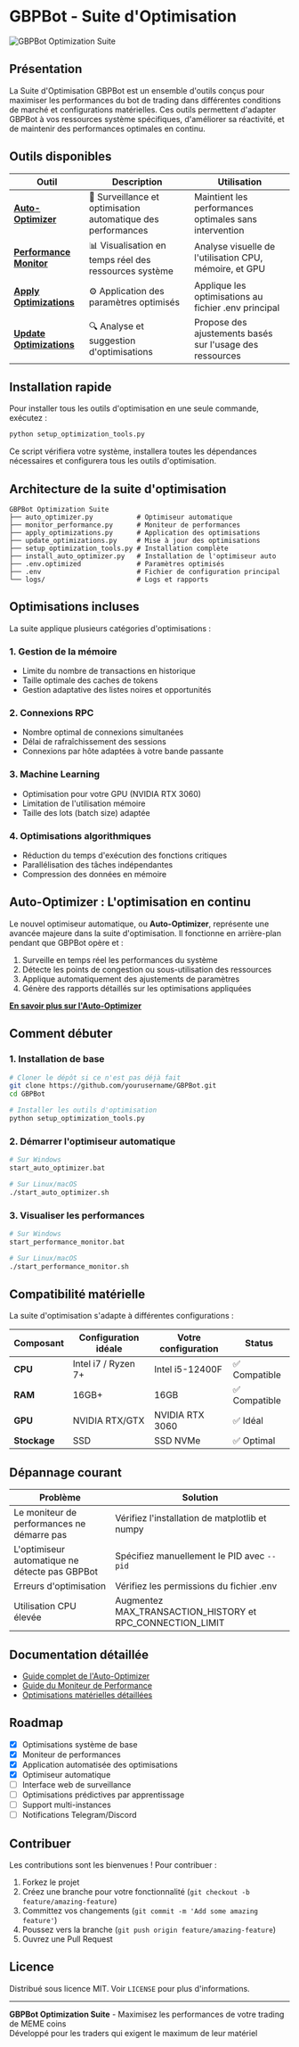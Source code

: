 # GBPBot - Suite d'Optimisation

![GBPBot Optimization Suite](https://via.placeholder.com/800x200?text=GBPBot+Optimization+Suite)

## Présentation

La Suite d'Optimisation GBPBot est un ensemble d'outils conçus pour maximiser les performances du bot de trading dans différentes conditions de marché et configurations matérielles. Ces outils permettent d'adapter GBPBot à vos ressources système spécifiques, d'améliorer sa réactivité, et de maintenir des performances optimales en continu.

## Outils disponibles

| Outil | Description | Utilisation |
|-------|-------------|-------------|
| **[Auto-Optimizer](AUTO_OPTIMIZER_README.md)** | 🔄 Surveillance et optimisation automatique des performances | Maintient les performances optimales sans intervention |
| **[Performance Monitor](PERFORMANCE_README.md)** | 📊 Visualisation en temps réel des ressources système | Analyse visuelle de l'utilisation CPU, mémoire, et GPU |
| **[Apply Optimizations](apply_optimizations.py)** | ⚙️ Application des paramètres optimisés | Applique les optimisations au fichier .env principal |
| **[Update Optimizations](update_optimizations.py)** | 🔍 Analyse et suggestion d'optimisations | Propose des ajustements basés sur l'usage des ressources |

## Installation rapide

Pour installer tous les outils d'optimisation en une seule commande, exécutez :

```bash
python setup_optimization_tools.py
```

Ce script vérifiera votre système, installera toutes les dépendances nécessaires et configurera tous les outils d'optimisation.

## Architecture de la suite d'optimisation

```
GBPBot Optimization Suite
├── auto_optimizer.py           # Optimiseur automatique
├── monitor_performance.py      # Moniteur de performances
├── apply_optimizations.py      # Application des optimisations
├── update_optimizations.py     # Mise à jour des optimisations
├── setup_optimization_tools.py # Installation complète
├── install_auto_optimizer.py   # Installation de l'optimiseur auto
├── .env.optimized              # Paramètres optimisés
├── .env                        # Fichier de configuration principal
└── logs/                       # Logs et rapports
```

## Optimisations incluses

La suite applique plusieurs catégories d'optimisations :

### 1. Gestion de la mémoire

- Limite du nombre de transactions en historique
- Taille optimale des caches de tokens
- Gestion adaptative des listes noires et opportunités

### 2. Connexions RPC

- Nombre optimal de connexions simultanées
- Délai de rafraîchissement des sessions
- Connexions par hôte adaptées à votre bande passante

### 3. Machine Learning

- Optimisation pour votre GPU (NVIDIA RTX 3060)
- Limitation de l'utilisation mémoire
- Taille des lots (batch size) adaptée

### 4. Optimisations algorithmiques

- Réduction du temps d'exécution des fonctions critiques
- Parallélisation des tâches indépendantes
- Compression des données en mémoire

## Auto-Optimizer : L'optimisation en continu

Le nouvel optimiseur automatique, ou **Auto-Optimizer**, représente une avancée majeure dans la suite d'optimisation. Il fonctionne en arrière-plan pendant que GBPBot opère et :

1. Surveille en temps réel les performances du système
2. Détecte les points de congestion ou sous-utilisation des ressources
3. Applique automatiquement des ajustements de paramètres
4. Génère des rapports détaillés sur les optimisations appliquées

**[En savoir plus sur l'Auto-Optimizer](AUTO_OPTIMIZER_README.md)**

## Comment débuter

### 1. Installation de base

```bash
# Cloner le dépôt si ce n'est pas déjà fait
git clone https://github.com/yourusername/GBPBot.git
cd GBPBot

# Installer les outils d'optimisation
python setup_optimization_tools.py
```

### 2. Démarrer l'optimiseur automatique

```bash
# Sur Windows
start_auto_optimizer.bat

# Sur Linux/macOS
./start_auto_optimizer.sh
```

### 3. Visualiser les performances

```bash
# Sur Windows
start_performance_monitor.bat

# Sur Linux/macOS
./start_performance_monitor.sh
```

## Compatibilité matérielle

La suite d'optimisation s'adapte à différentes configurations :

| Composant | Configuration idéale | Votre configuration | Status |
|-----------|----------------------|---------------------|--------|
| **CPU** | Intel i7 / Ryzen 7+ | Intel i5-12400F | ✅ Compatible |
| **RAM** | 16GB+ | 16GB | ✅ Compatible |
| **GPU** | NVIDIA RTX/GTX | NVIDIA RTX 3060 | ✅ Idéal |
| **Stockage** | SSD | SSD NVMe | ✅ Optimal |

## Dépannage courant

| Problème | Solution |
|----------|----------|
| Le moniteur de performances ne démarre pas | Vérifiez l'installation de matplotlib et numpy |
| L'optimiseur automatique ne détecte pas GBPBot | Spécifiez manuellement le PID avec `--pid` |
| Erreurs d'optimisation | Vérifiez les permissions du fichier .env |
| Utilisation CPU élevée | Augmentez MAX_TRANSACTION_HISTORY et RPC_CONNECTION_LIMIT |

## Documentation détaillée

- [Guide complet de l'Auto-Optimizer](AUTO_OPTIMIZER_README.md)
- [Guide du Moniteur de Performance](PERFORMANCE_README.md)
- [Optimisations matérielles détaillées](OPTIMIZATIONS_SUMMARY.md)

## Roadmap

- [x] Optimisations système de base
- [x] Moniteur de performances
- [x] Application automatisée des optimisations
- [x] Optimiseur automatique
- [ ] Interface web de surveillance
- [ ] Optimisations prédictives par apprentissage
- [ ] Support multi-instances
- [ ] Notifications Telegram/Discord

## Contribuer

Les contributions sont les bienvenues ! Pour contribuer :

1. Forkez le projet
2. Créez une branche pour votre fonctionnalité (`git checkout -b feature/amazing-feature`)
3. Committez vos changements (`git commit -m 'Add some amazing feature'`)
4. Poussez vers la branche (`git push origin feature/amazing-feature`)
5. Ouvrez une Pull Request

## Licence

Distribué sous licence MIT. Voir `LICENSE` pour plus d'informations.

---

**GBPBot Optimization Suite** - Maximisez les performances de votre trading de MEME coins  
Développé pour les traders qui exigent le maximum de leur matériel 